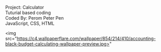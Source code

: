Project: Calculator <br>
Tuturial based coding <br>
Coded By: Perom Peter Pen <br>
JavaScript, CSS, HTML

<img src="https://c4.wallpaperflare.com/wallpaper/854/214/410/accounting-black-budget-calculating-wallpaper-preview.jpg>"